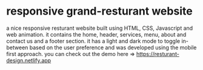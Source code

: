 # responsive grand-resturant website
a nice responsive resturant website built using HTML, CSS, Javascript  and web animation. it contains the home, header, services, menu, about and contact us and a footer section. it has a light and dark mode to toggle in-between based on the user preference and was developed using the mobile first approach. 
you can check out the demo here => https://resturant-design.netlify.app
